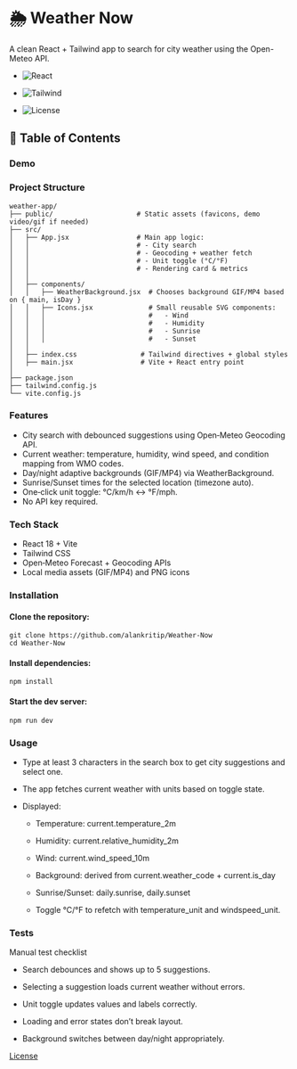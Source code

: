 # 🌦️ Weather Now
A clean React + Tailwind app to search for city weather using the Open-Meteo API.

* ![React](https://img.shields.io/badge/React-18-blue)

* ![Tailwind](https://img.shields.io/badge/TailwindCSS-4.0-green)

* ![License](https://img.shields.io/badge/license-MIT-yellow)

## 📑 Table of Contents
### Demo
<!-- - Live App: <LIVE_DEMO_URL>
- AI Collaboration Log: <CHAT_LOG_URL> -->

### Project Structure

```code
weather-app/
├── public/                     # Static assets (favicons, demo video/gif if needed)
├── src/
│   ├── App.jsx                 # Main app logic:
│   │                           # - City search
│   │                           # - Geocoding + weather fetch
│   │                           # - Unit toggle (°C/°F)
│   │                           # - Rendering card & metrics
│   │
│   ├── components/
│   │   ├── WeatherBackground.jsx  # Chooses background GIF/MP4 based on { main, isDay }
│   │   ├── Icons.jsx              # Small reusable SVG components:
│   │   │                          #   - Wind
│   │   │                          #   - Humidity
│   │   │                          #   - Sunrise
│   │   │                          #   - Sunset
│   │
│   ├── index.css                # Tailwind directives + global styles
│   ├── main.jsx                 # Vite + React entry point
│
├── package.json
├── tailwind.config.js
└── vite.config.js

```
### Features
- City search with debounced suggestions using Open‑Meteo Geocoding API.
- Current weather: temperature, humidity, wind speed, and condition mapping from WMO codes.
- Day/night adaptive backgrounds (GIF/MP4) via WeatherBackground.
- Sunrise/Sunset times for the selected location (timezone auto).
- One‑click unit toggle: °C/km/h ↔ °F/mph.
- No API key required.
### Tech Stack
- React 18 + Vite
- Tailwind CSS
- Open‑Meteo Forecast + Geocoding APIs
- Local media assets (GIF/MP4) and PNG icons

### Installation

#### Clone the repository:
 ```code
 git clone https://github.com/alankritip/Weather-Now
 cd Weather-Now
```
#### Install dependencies:
```code
npm install
```
#### Start the dev server:
```code 
npm run dev
```

### Usage

- Type at least 3 characters in the search box to get city suggestions and select one.

- The app fetches current weather with units based on toggle state.

- Displayed:

  - Temperature: current.temperature_2m

  - Humidity: current.relative_humidity_2m

  - Wind: current.wind_speed_10m

  - Background: derived from current.weather_code + current.is_day

  - Sunrise/Sunset: daily.sunrise, daily.sunset

  - Toggle °C/°F to refetch with temperature_unit and windspeed_unit.

### Tests

Manual test checklist

  - Search debounces and shows up to 5 suggestions.

  - Selecting a suggestion loads current weather without errors.

  - Unit toggle updates values and labels correctly.

  - Loading and error states don’t break layout.

  - Background switches between day/night appropriately.

[License](https://choosealicense.com/licenses/mit/)


